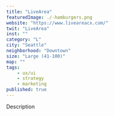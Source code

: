 ```yaml
---
title: "LiveArea"
featuredImage: ./-hamburgers.png
website: "https://www.liveareacx.com/"
twit: "LiveArea"
inst: ""
category: "L"
city: "Seattle"
neighborhood: "Downtown"
size: "Large (41-100)"
map: ""
tags:
    - ux/ui
    - strategy
    - marketing
published: true
---
```


Description
